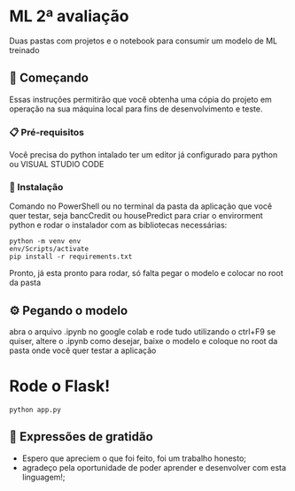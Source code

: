 # ML 2ª avaliação

Duas pastas com projetos e o notebook para consumir um modelo de ML treinado

## 🚀 Começando

Essas instruções permitirão que você obtenha uma cópia do projeto em operação na sua máquina local para fins de desenvolvimento e teste.

### 📋 Pré-requisitos

Você precisa do python intalado 
ter um editor já configurado para python ou VISUAL STUDIO CODE

### 🔧 Instalação

Comando no PowerShell ou no terminal da pasta da aplicação que você quer testar, seja bancCredit ou housePredict para criar o envirorment python e rodar o instalador com as bibliotecas necessárias:
```
python -m venv env
env/Scripts/activate
pip install -r requirements.txt
```
Pronto, já esta pronto para rodar, só falta pegar o modelo e colocar no root da pasta


## ⚙️ Pegando o modelo

abra o arquivo .ipynb no google colab e rode tudo utilizando o ctrl+F9 se quiser, altere o .ipynb
como desejar, baixe o modelo e coloque no root da pasta onde você quer testar a aplicação



# Rode o Flask!

```
python app.py
```

## 🎁 Expressões de gratidão

* Espero que apreciem o que foi feito, foi um trabalho honesto;
* agradeço pela oportunidade de poder aprender e desenvolver com esta linguagem!;
